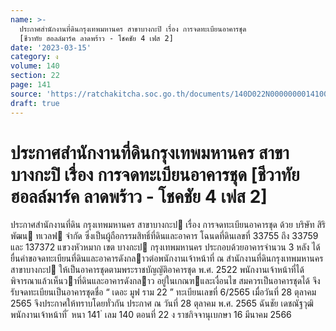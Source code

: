 ```yaml
---
name: >-
  ประกาศสำนักงานที่ดินกรุงเทพมหานคร สาขาบางกะปิ เรื่อง การจดทะเบียนอาคารชุด
  [ชีวาทัย ฮอลล์มาร์ค ลาดพร้าว - โชคชัย 4 เฟส 2]
date: '2023-03-15'
category: ง
volume: 140
section: 22
page: 141
source: 'https://ratchakitcha.soc.go.th/documents/140D022N0000000014100.pdf'
draft: true
---
```


# ประกาศสำนักงานที่ดินกรุงเทพมหานคร สาขาบางกะปิ เรื่อง การจดทะเบียนอาคารชุด [ชีวาทัย ฮอลล์มาร์ค ลาดพร้าว - โชคชัย 4 เฟส 2]

ประกาศสํานักงานที่ดิน กรุงเทพมหานคร สาขาบางกะป เรื่อง การจดทะเบียนอาคารชุด ด้วย บริษัท สิริพัฒน ทเวลฟ จํากัด ซึ่งเป็นผู้ถือกรรมสิทธิ์ที่ดินและอาคาร โฉนดที่ดินเลขที่ 33755 ถึง 33759 และ 137372 แขวงหัวหมาก เขต บางกะป กรุงเทพมหานคร ประกอบด้วยอาคารจํานวน 3 หลัง ได้ยื่นคําขอจดทะเบียนที่ดินและอาคารดังกลาวต่อพนักงานเจ้าหน้าที่ ณ สํานักงานที่ดินกรุงเทพมหานคร สาขาบางกะป ให้เป็นอาคารชุดตามพระราชบัญญัติอาคารชุด พ.ศ. 2522 พนักงานเจ้าหน้าที่ได้พิจารณาแล้วเห็นวาที่ดินและอาคารดังกลาว อยู่ในเกณฑและเงื่อนไข สมควรเป็นอาคารชุดได้ จึงรับจดทะเบียนเป็นอาคารชุดชื่อ “ เดอะ มูฟ ราม 22 ” ทะเบียนเลขที่ 6/2565 เมื่อวันที่ 28 ตุลาคม 2565 จึงประกาศให้ทราบโดยทั่วกัน ประกาศ ณ วันที่ 28 ตุลาคม พ.ศ. 2565 ฉันชัย เดชณัฐวุฒิ พนักงานเจ้าหน้าที่ ้ หนา 141 ่ เลม 140 ตอนที่ 22 ง ราชกิจจานุเบกษา 16 มีนาคม 2566
